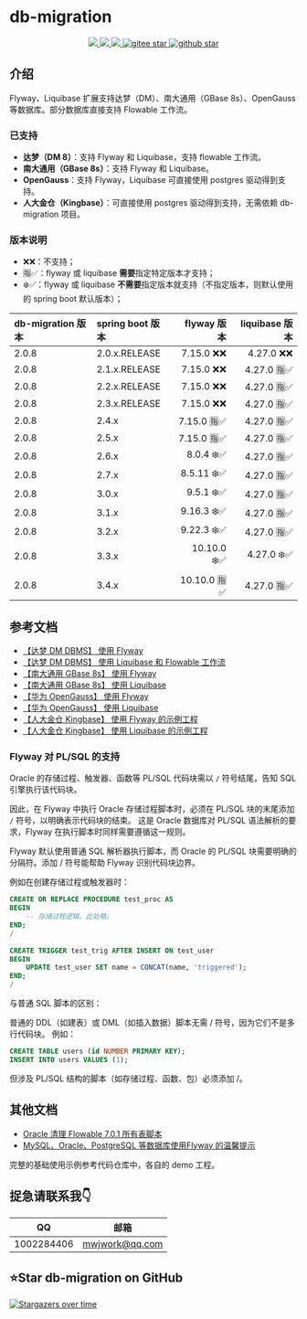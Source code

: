 # db-migration
<p align="center">
    <a target="_blank" href="https://search.maven.org/search?q=g:%22com.github.mengweijin%22%20AND%20a:%22db-migration%22">
        <img src="https://img.shields.io/maven-central/v/com.github.mengweijin/db-migration?label=db-migration&color=blue" />
    </a>
	<a target="_blank" href="https://github.com/mengweijin/db-migration/blob/master/LICENSE">
		<img src="https://img.shields.io/badge/license-Apache2.0-blue.svg" />
	</a>
	<a target="_blank" href="https://www.oracle.com/technetwork/java/javase/downloads/index.html">
		<img src="https://img.shields.io/badge/JDK-8+-green.svg" />
	</a>
	<a target="_blank" href="https://gitee.com/mengweijin/db-migration/stargazers">
		<img src="https://gitee.com/mengweijin/db-migration/badge/star.svg?theme=dark" alt='gitee star'/>
	</a>
	<a target="_blank" href='https://github.com/mengweijin/db-migration'>
		<img src="https://img.shields.io/github/stars/mengweijin/db-migration.svg?style=social" alt="github star"/>
	</a>
</p>

## 介绍
Flyway、Liquibase 扩展支持达梦（DM）、南大通用（GBase 8s）、OpenGauss 等数据库。部分数据库直接支持 Flowable 工作流。

### 已支持

- **达梦（DM 8）**：支持 Flyway 和 Liquibase，支持 flowable 工作流。
- **南大通用（GBase 8s）**：支持 Flyway 和 Liquibase。
- **OpenGauss**：支持 Flyway，Liquibase 可直接使用 postgres 驱动得到支持。
- **人大金仓（Kingbase）**：可直接使用 postgres 驱动得到支持，无需依赖 db-migration 项目。

### 版本说明

- ❌❌：不支持；
- 🈯✅：flyway 或 liquibase **需要**指定特定版本才支持；
- ❄️✅：flyway 或 liquibase **不需要**指定版本就支持（不指定版本，则默认使用的 spring boot 默认版本）；

| db-migration 版本 | spring boot 版本 |   flyway 版本 | liquibase 版本 |
|:----------------|:---------------|------------:|-------------:|
| 2.0.8           | 2.0.x.RELEASE  |   7.15.0 ❌❌ |    4.27.0 ❌❌ |
| 2.0.8           | 2.1.x.RELEASE  |   7.15.0 ❌❌ |   4.27.0 🈯✅ | 
| 2.0.8           | 2.2.x.RELEASE  |   7.15.0 ❌❌ |   4.27.0 🈯✅ | 
| 2.0.8           | 2.3.x.RELEASE  |   7.15.0 ❌❌ |   4.27.0 🈯✅ | 
| 2.0.8           | 2.4.x          |  7.15.0 🈯✅ |   4.27.0 🈯✅ |  
| 2.0.8           | 2.5.x          |  7.15.0 🈯✅ |   4.27.0 🈯✅ |  
| 2.0.8           | 2.6.x          |   8.0.4 ❄️✅ |   4.27.0 🈯✅ | 
| 2.0.8           | 2.7.x          |  8.5.11 ❄️✅ |   4.27.0 🈯✅ | 
| 2.0.8           | 3.0.x          |   9.5.1 ❄️✅ |   4.27.0 🈯✅ | 
| 2.0.8           | 3.1.x          |  9.16.3 ❄️✅ |   4.27.0 🈯✅ | 
| 2.0.8           | 3.2.x          |  9.22.3 ❄️✅ |   4.27.0 🈯✅ | 
| 2.0.8           | 3.3.x          | 10.10.0 ❄️✅ |   4.27.0 ❄️✅ |
| 2.0.8           | 3.4.x          | 10.10.0 🈯✅ |   4.27.0 🈯✅ |

## 参考文档

- [【达梦 DM DBMS】 使用 Flyway](./doc/dm_use_flyway.md)
- [【达梦 DM DBMS】 使用 Liquibase 和 Flowable 工作流](./doc/dm_use_liquibase_flowable.md)
- [【南大通用 GBase 8s】 使用 Flyway](./doc/gbase8s_use_flyway.md)
- [【南大通用 GBase 8s】 使用 Liquibase](./doc/gbase8s_use_liquibase.md)
- [【华为 OpenGauss】 使用 Flyway](./doc/opengauss_use_flyway.md)
- [【华为 OpenGauss】 使用 Liquibase](./doc/opengauss_use_liquibase.md)
- [【人大金仓 Kingbase】 使用 Flyway 的示例工程](https://gitee.com/mengweijin/db-migration/tree/master/demo-kingbase/kingbase-flyway)
- [【人大金仓 Kingbase】 使用 Liquibase 的示例工程](https://gitee.com/mengweijin/db-migration/tree/master/demo-kingbase/kingbase-liquibase)

### Flyway 对 PL/SQL 的支持

Oracle 的存储过程、触发器、函数等 PL/SQL 代码块需以 `/` 符号结尾，告知 SQL 引擎执行该代码块。

因此，在 Flyway 中执行 Oracle 存储过程脚本时，必须在 PL/SQL 块的末尾添加 `/` 符号，以明确表示代码块的结束。
这是 Oracle 数据库对 PL/SQL 语法解析的要求，Flyway 在执行脚本时同样需要遵循这一规则。

Flyway 默认使用普通 SQL 解析器执行脚本，而 Oracle 的 PL/SQL 块需要明确的分隔符。添加 / 符号能帮助 Flyway 识别代码块边界。

例如在创建存储过程或触发器时：

```sql
CREATE OR REPLACE PROCEDURE test_proc AS
BEGIN
    -- 存储过程逻辑。此处略。
END;
/
   
CREATE TRIGGER test_trig AFTER INSERT ON test_user
BEGIN
    UPDATE test_user SET name = CONCAT(name, 'triggered');
END;
/
```

与普通 SQL 脚本的区别：

普通的 DDL（如建表）或 DML（如插入数据）脚本无需 / 符号，因为它们不是多行代码块。 例如：

```sql
CREATE TABLE users (id NUMBER PRIMARY KEY);
INSERT INTO users VALUES (1);
```

但涉及 PL/SQL 结构的脚本（如存储过程、函数、包）必须添加 /。

## 其他文档

* [Oracle 清理 Flowable 7.0.1 所有表脚本](./doc/use_oracle_flowable_drop_script.md)
* [MySQL、Oracle、PostgreSQL 等数据库使用Flyway 的温馨提示](./doc/z_flyway_supported_database_notes.md)

完整的基础使用示例参考代码仓库中，各自的 demo 工程。

## 捉急请联系我👇
|     QQ      |       邮箱        |
|:-----------:|:---------------:|
| 1002284406  | mwjwork@qq.com  |

## ⭐Star db-migration on GitHub

[![Stargazers over time](https://starchart.cc/mengweijin/db-migration.svg)](https://starchart.cc/mengweijin/db-migration)
